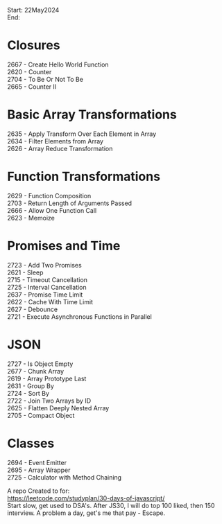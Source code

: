 Start: 22May2024</br>
End: </br>

# Closures</br>
2667 - Create Hello World Function</br>
2620 - Counter</br>
2704 - To Be Or Not To Be</br>
2665 - Counter II</br>

# Basic Array Transformations</br>
2635 - Apply Transform Over Each Element in Array</br>
2634 - Filter Elements from Array</br>
2626 - Array Reduce Transformation</br>

# Function Transformations</br>
2629 - Function Composition</br>
2703 - Return Length of Arguments Passed</br>
2666 - Allow One Function Call</br>
2623 - Memoize</br>

# Promises and Time</br>
2723 - Add Two Promises</br>
2621 - Sleep</br>
2715 - Timeout Cancellation</br>
2725 - Interval Cancellation</br>
2637 - Promise Time Limit</br>
2622 - Cache With Time Limit</br>
2627 - Debounce</br>
2721 - Execute Asynchronous Functions in Parallel</br>

# JSON
2727 - Is Object Empty</br>
2677 - Chunk Array</br>
2619 - Array Prototype Last</br>
2631 - Group By</br>
2724 - Sort By</br>
2722 - Join Two Arrays by ID</br>
2625 - Flatten Deeply Nested Array</br>
2705 - Compact Object</br>

# Classes</br>
2694 - Event Emitter</br>
2695 - Array Wrapper</br>
2725 - Calculator with Method Chaining</br>

A repo Created to for:</br>
https://leetcode.com/studyplan/30-days-of-javascript/</br>
Start slow, get used to DSA's. After JS30, I will do top 100 liked, then 150 interview. A problem a day, get's me that pay - Escape.
